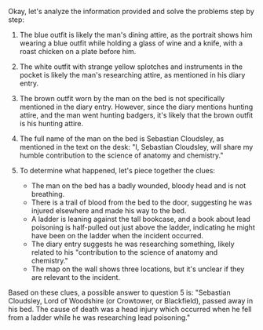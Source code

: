Okay, let's analyze the information provided and solve the problems step by step:

1. The blue outfit is likely the man's dining attire, as the portrait shows him wearing a blue outfit while holding a glass of wine and a knife, with a roast chicken on a plate before him.

2. The white outfit with strange yellow splotches and instruments in the pocket is likely the man's researching attire, as mentioned in his diary entry.

3. The brown outfit worn by the man on the bed is not specifically mentioned in the diary entry. However, since the diary mentions hunting attire, and the man went hunting badgers, it's likely that the brown outfit is his hunting attire.

4. The full name of the man on the bed is Sebastian Cloudsley, as mentioned in the text on the desk: "I, Sebastian Cloudsley, will share my humble contribution to the science of anatomy and chemistry."

5. To determine what happened, let's piece together the clues:
   - The man on the bed has a badly wounded, bloody head and is not breathing.
   - There is a trail of blood from the bed to the door, suggesting he was injured elsewhere and made his way to the bed.
   - A ladder is leaning against the tall bookcase, and a book about lead poisoning is half-pulled out just above the ladder, indicating he might have been on the ladder when the incident occurred.
   - The diary entry suggests he was researching something, likely related to his "contribution to the science of anatomy and chemistry."
   - The map on the wall shows three locations, but it's unclear if they are relevant to the incident.

Based on these clues, a possible answer to question 5 is:
"Sebastian Cloudsley, Lord of Woodshire (or Crowtower, or Blackfield), passed away in his bed. The cause of death was a head injury which occurred when he fell from a ladder while he was researching lead poisoning."